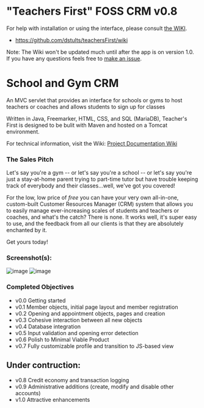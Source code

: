 # "Teachers First" FOSS CRM v0.8

For help with installation or using the interface, please consult [the WIKI](https://github.com/dstults/teachersFirst/wiki).
- https://github.com/dstults/teachersFirst/wiki

Note: The Wiki won't be updated much until after the app is on version 1.0. If you have any questions feels free to [make an issue](https://github.com/dstults/teachersFirst/issues).

# School and Gym CRM
An MVC servlet that provides an interface for schools or gyms to host teachers or coaches and allows students to sign up for classes

Written in Java, Freemarker, HTML, CSS, and SQL (MariaDB), Teacher's First is designed to be bulit with Maven and hosted on a Tomcat environment.

For technical information, visit the Wiki:
[Project Documentation Wiki](../../wiki)

### The Sales Pitch
Let's say you're a gym -- or let's say you're a school -- or let's say you're just a stay-at-home parent trying to part-time tutor but have trouble keeping track of everybody and their classes...well, we've got you covered!

For the low, low price of _free_ you can have your very own all-in-one, custom-built Customer Resources Manager (CRM) system that allows you to easily manage ever-increasing scales of students and teachers or coaches, and what's the catch? There is none. It works well, it's super easy to use, and the feedback from all our clients is that they are absolutely enchanted by it.

Get yours today!

### Screenshot(s):
![image](https://user-images.githubusercontent.com/20900852/111135625-1ca36600-853a-11eb-89c5-bd2d421d5530.png)
![image](https://user-images.githubusercontent.com/20900852/111137490-144c2a80-853c-11eb-8ed4-ad4b4fb446dd.png)

### Completed Objectives
 - v0.0 Getting started
 - v0.1 Member objects, initial page layout and member registration
 - v0.2 Opening and appointment objects, pages and creation
 - v0.3 Cohesive interaction between all new objects
 - v0.4 Database integration
 - v0.5 Input validation and opening error detection
 - v0.6 Polish to Minimal Viable Product
 - v0.7 Fully customizable profile and transition to JS-based view

## Under contruction:
 - v0.8 Credit economy and transaction logging
 - v0.9 Administrative additions (create, modify and disable other accounts)
 - v1.0 Attractive enhancements
